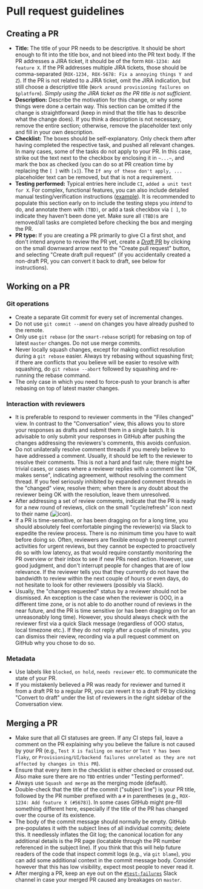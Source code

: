 # Pull request guidelines

## Creating a PR

- **Title:** The title of your PR needs to be descriptive. It should be short enough to fit into the title box, and not bleed into the
  PR text body. If the PR addresses a JIRA ticket, it should be of the
  form `ROX-1234: Add feature X`. If the PR addresses multiple JIRA tickets, those should be comma-separated
  (`ROX-1234, ROX-5678: Fix a annoying things Y and Z`). If the PR is not related to a JIRA ticket, omit the JIRA indication,
  but still choose a descriptive title (`Work around provisioning failures on $platform`). *Simply using the JIRA ticket as the
  PR title is not sufficient*.
- **Description:** Describe the motivation for this change, or why some things were done a certain way. This section can be omitted
  if the change is straightforward (keep in mind that the title has to describe what the change does). If you think a description
  is not necessary, remove the entire section; otherwise, remove the placeholder text only and fill in your own description.
- **Checklist:** The boxes should be self-explanatory. Only check them after having completed the respective task, and pushed all
  relevant changes. In many cases, some of the tasks do not apply to your PR. In this case, strike out the text next to the checkbox by
  enclosing it in `~...~`, and mark the box as checked (you can do so at PR creation time by replacing the `[ ]` with `[x]`). The
  `If any of these don't apply, ...` placeholder text can be removed, but that is not a requirement.
- **Testing performed:** Typical entries here include `CI`, `added a unit test for X`. For complex, functional features, you can also
  include detailed manual testing/verification instructions ([example](https://github.com/stackrox/stackrox/pull/3978)). It is recommended to
  populate this section early on to include the testing steps you _intend_ to do, and annotate them with `(TBD)`, or add a task checkbox via `[ ]`,
  to indicate they haven't been done yet. Make sure all `(TBD)`s are removed/all tasks are completed before checking the box and merging the PR.
- **PR type:** If you are creating a PR primarily to give CI a first shot, and don't intend anyone to review the PR yet, create a [*Draft* PR](https://github.blog/2019-02-14-introducing-draft-pull-requests/)
  by clicking on the small downward arrow next to the "Create pull request" button, and selecting "Create draft pull request" (if you accidentally
  created a non-draft PR, you can convert it back to draft, see below for instructions).

## Working on a PR

### Git operations
- Create a separate Git commit for every set of incremental changes.
- Do not use `git commit --amend` on changes you have already pushed to the remote.
- Only use `git rebase` (or the `smart-rebase` script) for rebasing on top of latest `master` changes. Do not use merge commits.
- Never locally squash changes, except for making conflict resolution during a `git rebase` easier. Always try rebasing
  without squashing first; if there are conflicts that you believe will be easier to resolve with squashing, do `git rebase --abort`
  followed by squashing and re-running the rebase command.
- The only case in which you need to force-push to your branch is after rebasing on top of latest master changes.

### Interaction with reviewers
- It is preferable to respond to reviewer comments in the "Files changed" view. In contrast to the "Conversation" view, this allows you
  to store your responses as drafts and submit them in a single batch. It is advisable to only submit your responses in GitHub after
  pushing the changes addressing the reviewers's comments, this avoids confusion.
- Do not unilaterally resolve comment threads if you merely believe to have addressed a comment. Usually, it should be left to the reviewer to
  resolve their comments. This is not a hard and fast rule; there might be trivial cases, or cases where a reviewer replies with a comment
  like "OK, makes sense", indicating agreement, without resolving the comment thread. If you feel seriously inhibited by expanded comment
  threads in the "changed" view, resolve them; when there is any doubt about the reviewer being OK with the resolution, leave them
  unresolved.
- After addressing a set of review comments, indicate that the PR is ready for a new round of reviews, click on the small "cycle/refresh"
  icon next to their name (![icon](images/re-request-review.png?raw=true)).
- If a PR is time-sensitive, or has been dragging on for a long time, you should absolutely feel comfortable pinging the reviewer(s)
  via Slack to expedite the review process. There is no minimum time you have to wait before doing so. Often, reviewers are flexible enough to preempt
  current activities for urgent reviews, but they cannot be expected to proactively do so with low latency, as that would require
  constantly monitoring the PR overview or their inbox to see if new
  PRs need action. However, use good judgment, and don't interrupt people for changes that are of low relevance. If the reviewer tells you
  that they currently do not have the bandwidth to review within the next couple of hours or even days, do not hesitate to look for
  other reviewers (possibly via Slack).
- Usually, the "changes requested" status by a reviewer should not be dismissed. An exception is the case when the
  reviewer is OOO, in a different time zone, or is not able to do another round of reviews in the near future,
  and the PR is time sensitive (or has been dragging on for an unreasonably long time). However, you should always
  check with the reviewer first via a quick Slack message (regardless of OOO status, local timezone etc.). If they do
  not reply after a couple of minutes, you can dismiss their review, recording via a pull request comment on GitHub why
  you chose to do so.


### Metadata
- Use labels like `blocked`, `on hold`, `needs reviewer` etc. to communicate the state of your PR.
- If you mistakenly believed a PR was ready for reviewer and turned it from a draft PR to a regular PR, you can revert
  it to a draft PR by clicking "Convert to draft" under the list of reviewers in the right sidebar of the Conversation view.

## Merging a PR

- Make sure that all CI statuses are green. If any CI steps fail, leave a comment on the PR explaining why you believe the failure
  is not caused by your PR (e.g., `Test X is failing on master` or `Test Y has been flaky`, or `Provisioning/UI/backend failures unrelated
  as they are not affected by changes in this PR`).
- Ensure that every item in the checklist is either checked or crossed out. Also make sure there are no `TBD` entries under
  "Testing performed".
- Always use `Squash and merge` as the merging mode (default).
- Double-check that the title of the commit ("subject line") is your PR title, followed by the PR number prefixed with a `#` in
  parentheses (e.g., `ROX-1234: Add feature X (#5678)`). In some cases GitHub might pre-fill something different here, especially if the
  title of the PR has changed over the course of its existence.
- The body of the commit message should normally be empty. GitHub pre-populates it with the subject lines of all individual commits; delete this.
  It needlessly inflates the Git log; the canonical location for any additional details is the PR page (locatable through the PR
  number referenced in the subject line).
  If you think that this will help future readers of the code that inspect commit logs (e.g., via `git blame`), you can
  add some additional context in the commit message body. Consider however that this has low visibility, expect most people
  to never read it.
- After merging a PR, keep an eye out on the [`#test-failures`](https://srox.slack.com/archives/CLUNQEEMA) Slack channel in case
  your merged PR caused any breakages on `master`.
